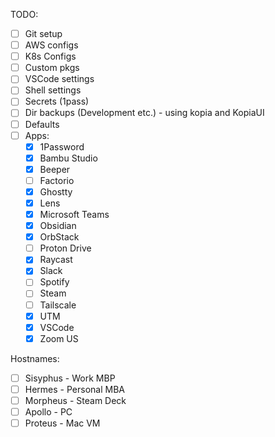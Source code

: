 TODO:
- [ ] Git setup
- [ ] AWS configs
- [ ] K8s Configs
- [ ] Custom pkgs
- [ ] VSCode settings
- [ ] Shell settings
- [ ] Secrets (1pass)
- [ ] Dir backups (Development etc.) - using kopia and KopiaUI
- [ ] Defaults
- [ ] Apps:
  - [x] 1Password
  - [x] Bambu Studio
  - [x] Beeper
  - [ ] Factorio
  - [x] Ghostty
  - [x] Lens
  - [x] Microsoft Teams
  - [x] Obsidian
  - [x] OrbStack
  - [ ] Proton Drive
  - [x] Raycast
  - [x] Slack
  - [ ] Spotify
  - [ ] Steam
  - [ ] Tailscale
  - [x] UTM
  - [x] VSCode
  - [x] Zoom US

Hostnames:
- [ ] Sisyphus - Work MBP
- [ ] Hermes - Personal MBA
- [ ] Morpheus - Steam Deck
- [ ] Apollo - PC
- [ ] Proteus - Mac VM
